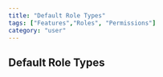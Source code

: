 ```yaml
---
title: "Default Role Types"
tags: ["Features","Roles", "Permissions"]
category: "user"
---
```


## Default Role Types